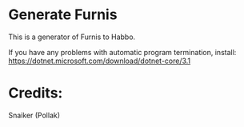 # Generate Furnis
This is a generator of Furnis to Habbo.

If you have any problems with automatic program termination, install:
https://dotnet.microsoft.com/download/dotnet-core/3.1

# Credits:
Snaiker (Pollak)
